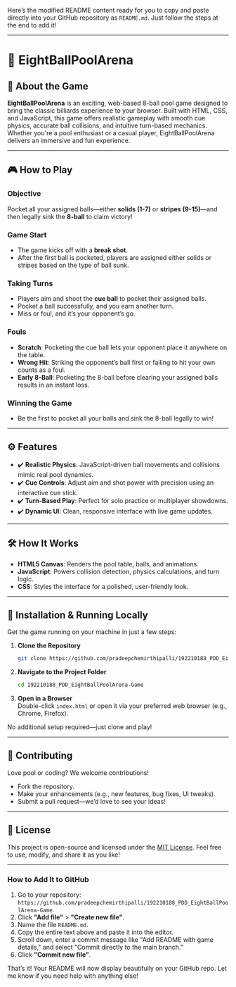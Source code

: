 Here’s the modified README content ready for you to copy and paste directly into your GitHub repository as `README.md`. Just follow the steps at the end to add it!

---

# 🎱 EightBallPoolArena

## 📖 About the Game
**EightBallPoolArena** is an exciting, web-based 8-ball pool game designed to bring the classic billiards experience to your browser. Built with HTML, CSS, and JavaScript, this game offers realistic gameplay with smooth cue physics, accurate ball collisions, and intuitive turn-based mechanics. Whether you're a pool enthusiast or a casual player, EightBallPoolArena delivers an immersive and fun experience.

---

## 🎮 How to Play
### Objective
Pocket all your assigned balls—either **solids (1-7)** or **stripes (9-15)**—and then legally sink the **8-ball** to claim victory!

### Game Start
- The game kicks off with a **break shot**.
- After the first ball is pocketed, players are assigned either solids or stripes based on the type of ball sunk.

### Taking Turns
- Players aim and shoot the **cue ball** to pocket their assigned balls.
- Pocket a ball successfully, and you earn another turn.
- Miss or foul, and it’s your opponent’s go.

### Fouls
- **Scratch**: Pocketing the cue ball lets your opponent place it anywhere on the table.
- **Wrong Hit**: Striking the opponent’s ball first or failing to hit your own counts as a foul.
- **Early 8-Ball**: Pocketing the 8-ball before clearing your assigned balls results in an instant loss.

### Winning the Game
- Be the first to pocket all your balls and sink the 8-ball legally to win!

---

## ⚙️ Features
- ✔️ **Realistic Physics**: JavaScript-driven ball movements and collisions mimic real pool dynamics.
- ✔️ **Cue Controls**: Adjust aim and shot power with precision using an interactive cue stick.
- ✔️ **Turn-Based Play**: Perfect for solo practice or multiplayer showdowns.
- ✔️ **Dynamic UI**: Clean, responsive interface with live game updates.

---

## 🛠️ How It Works
- **HTML5 Canvas**: Renders the pool table, balls, and animations.
- **JavaScript**: Powers collision detection, physics calculations, and turn logic.
- **CSS**: Styles the interface for a polished, user-friendly look.

---

## 🚀 Installation & Running Locally
Get the game running on your machine in just a few steps:

1. **Clone the Repository**  
   ```bash
   git clone https://github.com/pradeepchemirthipalli/192210188_PDD_EightBallPoolArena-Game.git
   ```

2. **Navigate to the Project Folder**  
   ```bash
   cd 192210188_PDD_EightBallPoolArena-Game
   ```

3. **Open in a Browser**  
   Double-click `index.html` or open it via your preferred web browser (e.g., Chrome, Firefox).

No additional setup required—just clone and play!

---

## 🤝 Contributing
Love pool or coding? We welcome contributions!  
- Fork the repository.
- Make your enhancements (e.g., new features, bug fixes, UI tweaks).
- Submit a pull request—we’d love to see your ideas!

---

## 📜 License
This project is open-source and licensed under the [MIT License](LICENSE). Feel free to use, modify, and share it as you like!

---

### How to Add It to GitHub
1. Go to your repository: `https://github.com/pradeepchemirthipalli/192210188_PDD_EightBallPoolArena-Game`.
2. Click **"Add file"** > **"Create new file"**.
3. Name the file `README.md`.
4. Copy the entire text above and paste it into the editor.
5. Scroll down, enter a commit message like "Add README with game details," and select "Commit directly to the main branch."
6. Click **"Commit new file"**.

That’s it! Your README will now display beautifully on your GitHub repo. Let me know if you need help with anything else!
